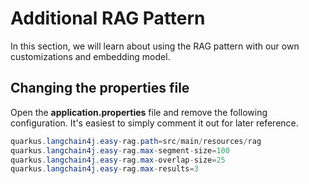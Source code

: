 # Additional RAG Pattern

In this section, we will learn about using the RAG pattern with our own customizations and embedding model.

## Changing the properties file

Open the **application.properties** file and remove the following configuration.  It's easiest to simply comment it out for later
reference.

````Java
quarkus.langchain4j.easy-rag.path=src/main/resources/rag
quarkus.langchain4j.easy-rag.max-segment-size=100
quarkus.langchain4j.easy-rag.max-overlap-size=25
quarkus.langchain4j.easy-rag.max-results=3
````

